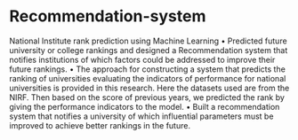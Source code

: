 # Recommendation-system
National Institute rank prediction using Machine Learning
• Predicted future university or college rankings and designed a Recommendation system that notifies institutions of which factors could be addressed to improve their future rankings. 
• The approach for constructing a system that predicts the ranking of universities evaluating the indicators of performance for national universities is provided in this research. Here the datasets used are from the NIRF. Then based on the score of previous years, we predicted the rank by giving the performance indicators to the model. 
• Built a recommendation system that notifies a university of which influential parameters must be improved to achieve better rankings in the future.
